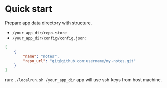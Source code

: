 # Quick start
Prepare app data directory with structure.
- `/your_app_dir/repo-store`
- `/your_app_dir/config/config.json`:
```json
[
    {
        "name": "notes",
        "repo_url": "git@github.com:username/my-notes.git"
    }
]
```

run: `./localrun.sh /your_app_dir`
app will use ssh keys from host machine.
